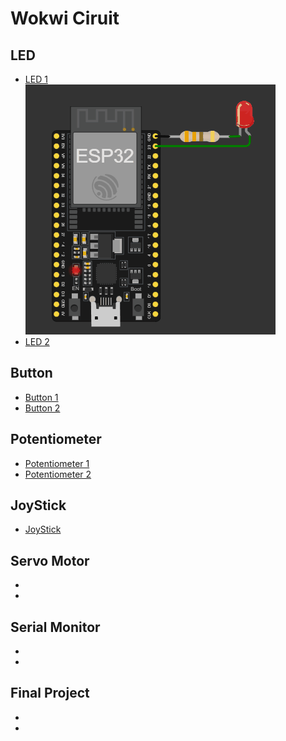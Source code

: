 # Wokwi Ciruit  
## LED
- [LED 1](https://wokwi.com/projects/414490887358240769)  
![GIF1](https://github.com/Robocon-Team-2025/Embedded_System_Workshop/blob/main/Image/Animation.gif)
- [LED 2](https://wokwi.com/projects/414491687015155713)
## Button
- [Button 1](https://wokwi.com/projects/414620062927500289)
- [Button 2](https://wokwi.com/projects/414617060232074241)
## Potentiometer
- [Potentiometer 1](https://wokwi.com/projects/414657299306730497)
- [Potentiometer 2](https://wokwi.com/projects/414658940188789761)
## JoyStick
- [JoyStick](https://wokwi.com/projects/414660417717480449)
## Servo Motor
-
-
## Serial Monitor
-
-
## Final Project
-
-
